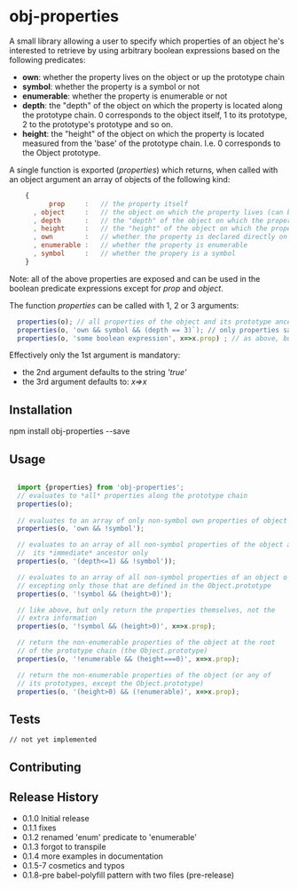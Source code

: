 obj-properties
=========

A small library allowing a user to specify which properties of an
object he's interested to retrieve by using arbitrary boolean expressions
based on the following predicates:

* **own**: whether the property lives on the object or up the prototype chain
* **symbol**: whether the property is a symbol or not
* **enumerable**: whether the property is enumerable or not
* **depth**: the "depth" of the object on which the property is located along the prototype chain.
        0 corresponds to the object itself, 1 to its prototype, 2 to the prototype's prototype
         and so on.
* **height**: the "height" of the object on which the property is located measured from the 'base'
      of the prototype chain. I.e. 0 corresponds to the Object prototype.

A single function is exported (*properties*) which returns, when called with an object argument
an array of objects of the following kind:

```javascript
    {
          prop     :   // the property itself
      , object     :   // the object on which the property lives (can be the object itself or some prototype)
      , depth      :   // the "depth" of the object on which the property is declared (0 for the object itself, 1 for its prototype)
      , height     :   // the "height" of the object on which the property is declared (0 for the Object.prototype, 1 for its child, etc.)
      , own        :   // whether the property is declared directly on the object passed as argument to the properties function (equivalent with testing for depth===0)
      , enumerable :   // whether the property is enumerable
      , symbol     :   // whether the propery is a symbol
    }
```

Note: all of the above properties are exposed and can be used in the boolean predicate expressions except for *prop* and
*object*.


The function *properties* can be called with 1, 2 or 3 arguments:

```javascript
  properties(o); // all properties of the object and its prototype ancestors are returned
  properties(o, 'own && symbol && (depth == 3)`); // only properties satisfying the arbitrary boolean expression are returned
  properties(o, 'some boolean expression', x=>x.prop) ; // as above, but only return the properties themselves in the returned array

```

Effectively only the 1st argument is mandatory:

* the 2nd argument defaults to the string *'true'*
* the 3rd argument defaults to: *x=>x*

## Installation

  npm install obj-properties --save

## Usage

```javascript

  import {properties} from 'obj-properties';
  // evaluates to *all* properties along the prototype chain
  properties(o);
  
  // evaluates to an array of only non-symbol own properties of object o
  properties(o, 'own && !symbol');

  // evaluates to an array of all non-symbol properties of the object and
  //  its *immediate* ancestor only
  properties(o, '(depth<=1) && !symbol'));

  // evaluates to an array of all non-symbol properties of an object o
  // excepting only those that are defined in the Object.prototype
  properties(o, '!symbol && (height>0)');

  // like above, but only return the properties themselves, not the
  // extra information
  properties(o, '!symbol && (height>0)', x=>x.prop);

  // return the non-enumerable properties of the object at the root
  // of the prototype chain (the Object.prototype)
  properties(o, '!enumerable && (height===0)', x=>x.prop);

  // return the non-enumerable properties of the object (or any of
  // its prototypes, except the Object.prototype)
  properties(o, '(height>0) && (!enumerable)', x=>x.prop);
```


## Tests

    // not yet implemented

## Contributing



## Release History

* 0.1.0 Initial release
* 0.1.1 fixes
* 0.1.2 renamed 'enum' predicate to 'enumerable'
* 0.1.3 forgot to transpile
* 0.1.4 more examples in documentation
* 0.1.5-7 cosmetics and typos
* 0.1.8-pre babel-polyfill pattern with two files (pre-release)